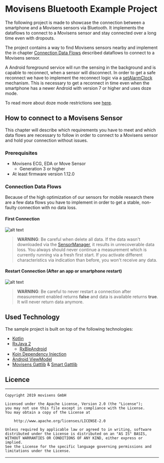 # Movisens Bluetooth Example Project

The following project is made to showcase the connection between a smartphone and a Movisens sensors via Bluetooth. It implements the dataflows to connect to a Movisens sensor and stay connected over a long time even with dropouts.

The project contains a way to find Movisens sensors nearby and implement the in chapter [Connection Data Flows](#dataflows) described dataflows to connect to a Movisens sensor.

A Android foreground service will run the sensing in the background and is capable to reconnect, when a sensor will disconnect. In order to get a safe reconnect we have to implement the reconnect logic via a [setAlarmClock](https://developer.android.com/reference/android/app/AlarmManager#setAlarmClock(android.app.AlarmManager.AlarmClockInfo,%2520android.app.PendingIntent)) mechanism. This is necessary to get a reconnect in time even when the smartphone has a newer Android with version 7 or higher and uses doze mode. 

To read more about doze mode restrictions see [here](https://developer.android.com/training/monitoring-device-state/doze-standby).

## How to connect to a Movisens Sensor

This chapter will describe which requirements you have to meet and which data flows are necessary to follow in order to connect to a Movisens sensor and hold your connection without issues.

### Prerequisites
- Movisens ECG, EDA or Move Sensor
    - Generation 3 or higher
- At least firmware version 1.12.0

### Connection Data Flows <a name="dataflows"></a>

Because of the high optimization of our sensors for mobile research there are a few data flows you have to implement in order to get a stable, non-faulty connection with no data loss.

#### First Connection

![alt text](https://docs.movisens.com/bluetooth-example/firstStart.png "First Connection Graph")

 >**WARNING**: Be careful when delete all data. If the data wasn't downloaded via the [SensorManager](https://www.movisens.com/en/sensormanager/), it results in unrecoverable data loss. You always should never continue a measurement which is currently running via a fresh first start. If you activate different characteristics via indication than before, you won't receive any data.

#### Restart Connection (After an app or smartphone restart)

![alt text](https://docs.movisens.com/bluetooth-example/Restart.png "First Connection Graph")

 >**WARNING**: Be careful to never restart a connection after measurement enabled returns **false** and data is available returns **true**. It will never return data anymore.

## Used Technology 

The sample project is built on top of the following technologies:

- [Kotlin](https://kotlinlang.org/)
- [RxJava 2](https://github.com/ReactiveX/RxJava)
    - [RxBleAndroid](http://polidea.github.io/RxAndroidBle/)
- [Koin Dependency Injection](https://github.com/InsertKoinIO/koin)
- [Android ViewModel](https://developer.android.com/topic/libraries/architecture/viewmodel)
- [Movisens Gattlib](https://github.com/movisens/MovisensGattLib) & [Smart Gattlib](https://github.com/movisens/SmartGattLib)

## Licence

---
    Copyright 2019 movisens GmbH

    Licensed under the Apache License, Version 2.0 (the "License");
    you may not use this file except in compliance with the License.
    You may obtain a copy of the License at

        http://www.apache.org/licenses/LICENSE-2.0

    Unless required by applicable law or agreed to in writing, software
    distributed under the License is distributed on an "AS IS" BASIS,
    WITHOUT WARRANTIES OR CONDITIONS OF ANY KIND, either express or implied.
    See the License for the specific language governing permissions and
    limitations under the License.

---

 